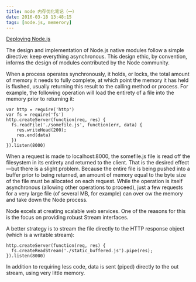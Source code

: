 ```yaml
---
title: node 内存优化笔记（一）
date: 2016-03-18 13:48:15
tags: [node.js, memerory]
---
```


[Deploying Node.js](http://www.amazon.cn/Deploying-Node-js-Pasquali-Sandro/dp/1783981407/ref=sr_1_1?s=books&ie=UTF8&qid=1458280419&sr=1-1&keywords=9781783981403)

The design and implementation of Node.js native modules follow a simple directive: keep everything asynchronous. This design ethic, by convention, informs the design of modules contributed by the Node community.

<!--more-->
When a process operates synchronously, it holds, or locks, the total amount of memory it needs to fully complete, at which point the memory it has held is flushed, usually returning this result to the calling method or process. For example, the following operation will load the entirety of a file into the memory prior to returning it:
```var http = require('http')var fs = require('fs')http.createServer(function(req, res) {  fs.readFile('./somefile.js', function(err, data) {    res.writeHead(200);    res.end(data)  })}).listen(8000)```
When a request is made to localhost:8000, the somefile.js file is read off the filesystem in its entirety and returned to the client. That is the desired effect—but there is a slight problem. Because the entire file is being pushed into a buffer prior to being returned, an amount of memory equal to the byte size of the file must be allocated on each request. While the operation is itself asynchronous (allowing other operations to proceed), just a few requests for a very large file (of several MB, for example) can over ow the memory and take down the Node process.Node excels at creating scalable web services. One of the reasons for this is the focus on providing robust Stream interfaces.
A better strategy is to stream the file directly to the HTTP response object (which is a writable stream):
```http.createServer(function(req, res) {  fs.createReadStream('./static_buffered.js').pipe(res);}).listen(8000)
```In addition to requiring less code, data is sent (piped) directly to the out stream, using very little memory.